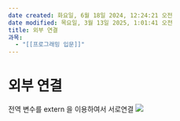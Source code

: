 ```yaml
---
date created: 화요일, 6월 18일 2024, 12:24:21 오전
date modified: 목요일, 3월 13일 2025, 1:01:41 오전
title: 외부 연결
과목:
  - "[[프로그래밍 입문]]"
---
```


# 외부 연결

전역 변수를 extern 을 이용하여서 서로연결
![](https://i.imgur.com/ZCUVZDK.png)
